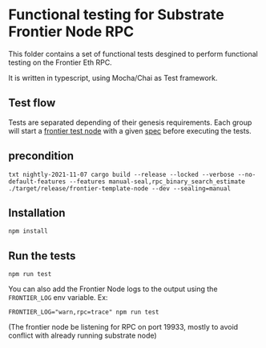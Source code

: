 # Functional testing for Substrate Frontier Node RPC

This folder contains a set of functional tests desgined to perform functional testing on the Frontier Eth RPC.

It is written in typescript, using Mocha/Chai as Test framework.

## Test flow

Tests are separated depending of their genesis requirements.
Each group will start a [frontier test node](frontier-test-node) with a given [spec](substrate-specs) before executing the tests.

## precondition
``txt
nightly-2021-11-07
cargo build --release --locked --verbose --no-default-features --features manual-seal,rpc_binary_search_estimate
./target/release/frontier-template-node --dev --sealing=manual
``
## Installation

```
npm install
```

## Run the tests

```
npm run test
```

You can also add the Frontier Node logs to the output using the `FRONTIER_LOG` env variable. Ex:

```
FRONTIER_LOG="warn,rpc=trace" npm run test
```

(The frontier node be listening for RPC on port 19933, mostly to avoid conflict with already running substrate node)
